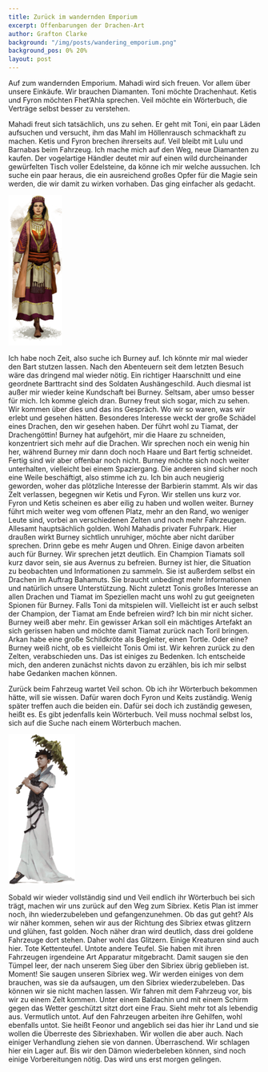 ```yaml
---
title: Zurück im wandernden Emporium
excerpt: Offenbarungen der Drachen-Art
author: Grafton Clarke
background: "/img/posts/wandering_emporium.png"
background_pos: 0% 20%
layout: post
---
```


Auf zum wandernden Emporium. Mahadi wird sich freuen. Vor
allem über unsere Einkäufe. Wir brauchen Diamanten. Toni möchte Drachenhaut.
Ketis und Fyron möchten Fhet’Ahla sprechen. Veil möchte ein Wörterbuch, die
Verträge selbst besser zu verstehen.

Mahadi freut sich tatsächlich, uns zu sehen. Er geht mit Toni, ein paar Läden
aufsuchen und versucht, ihm das Mahl im Höllenrausch schmackhaft zu machen.
Ketis und Fyron brechen ihrerseits auf. Veil bleibt mit Lulu und Barnabas beim
Fahrzeug. Ich mache mich auf den Weg, neue Diamanten zu kaufen. Der vogelartige
Händler deutet mir auf einen wild durcheinander gewürfelten Tisch voller
Edelsteine, da könne ich mir welche aussuchen. Ich suche ein paar heraus, die
ein ausreichend großes Opfer für die Magie sein werden, die wir damit zu wirken
vorhaben. Das ging einfacher als gedacht.

![Burney](/img/posts/burney.png)

Ich habe noch Zeit, also suche ich Burney auf. Ich könnte mir mal wieder den
Bart stutzen lassen. Nach den Abenteuern seit dem letzten Besuch wäre das
dringend mal wieder nötig. Ein richtiger Haarschnitt und eine geordnete
Barttracht sind des Soldaten Aushängeschild. Auch diesmal ist außer mir wieder
keine Kundschaft bei Burney. Seltsam, aber umso besser für mich. Ich komme
gleich dran. Burney freut sich sogar, mich zu sehen. Wir kommen über dies und
das ins Gespräch. Wo wir so waren, was wir erlebt und gesehen hätten.
Besonderes Interesse weckt der große Schädel eines Drachen, den wir gesehen
haben. Der führt wohl zu Tiamat, der Drachengöttin! Burney hat aufgehört, mir
die Haare zu schneiden, konzentriert sich mehr auf die Drachen. Wir sprechen
noch ein wenig hin her, während Burney mir dann doch noch Haare und Bart fertig
schneidet. Fertig sind wir aber offenbar noch nicht. Burney möchte sich noch
weiter unterhalten, vielleicht bei einem Spaziergang. Die anderen sind sicher
noch eine Weile beschäftigt, also stimme ich zu. Ich bin auch neugierig
geworden, woher das plötzliche Interesse der Barbierin stammt. Als wir das Zelt
verlassen, begegnen wir Ketis und Fyron. Wir stellen uns kurz vor. Fyron und
Ketis scheinen es aber eilig zu haben und wollen weiter. Burney führt mich
weiter weg vom offenen Platz, mehr an den Rand, wo weniger Leute sind, vorbei
an verschiedenen Zelten und noch mehr Fahrzeugen. Allesamt hauptsächlich
golden. Wohl Mahadis privater Fuhrpark. Hier draußen wirkt Burney sichtlich
unruhiger, möchte aber nicht darüber sprechen. Drinn gebe es mehr Augen und
Ohren. Einige davon arbeiten auch für Burney. Wir sprechen jetzt deutlich. Ein
Champion Tiamats soll kurz davor sein, sie aus Avernus zu befreien. Burney ist
hier, die Situation zu beobachten und Informationen zu sammeln. Sie ist
außerdem selbst ein Drachen im Auftrag Bahamuts. Sie braucht unbedingt mehr
Informationen und natürlich unsere Unterstützung. Nicht zuletzt Tonis großes
Interesse an allen Drachen und Tiamat im Speziellen macht uns wohl zu gut
geeigneten Spionen für Burney. Falls Toni da mitspielen will. Vielleicht ist er
auch selbst der Champion, der Tiamat am Ende befreien wird? Ich bin mir nicht
sicher. Burney weiß aber mehr. Ein gewisser Arkan soll ein mächtiges Artefakt
an sich gerissen haben und möchte damit Tiamat zurück nach Toril bringen. Arkan
habe eine große Schildkröte als Begleiter, einen Tortle. Oder eine? Burney weiß
nicht, ob es vielleicht Tonis Omi ist. Wir kehren zurück zu den Zelten,
verabschieden uns. Das ist einiges zu Bedenken. Ich entscheide mich, den
anderen zunächst nichts davon zu erzählen, bis ich mir selbst habe Gedanken
machen können.

Zurück beim Fahrzeug wartet Veil schon. Ob ich ihr Wörterbuch bekommen hätte,
will sie wissen. Dafür waren doch Fyron und Keits zuständig. Wenig später
treffen auch die beiden ein. Dafür sei doch ich zuständig gewesen, heißt es. Es
gibt jedenfalls kein Wörterbuch. Veil muss nochmal selbst los, sich auf die
Suche nach einem Wörterbuch machen.

![Feonor](/img/posts/feonor.png)

Sobald wir wieder vollständig sind und Veil endlich ihr Wörterbuch bei sich
trägt, machen wir uns zurück auf den Weg zum Sibriex. Ketis Plan ist immer noch,
ihn wiederzubeleben und gefangenzunehmen. Ob das gut geht? Als wir näher kommen,
sehen wir aus der Richtung des Sibriex etwas glitzern und glühen, fast golden.
Noch näher dran wird deutlich, dass drei goldene Fahrzeuge dort stehen. Daher
wohl das Glitzern. Einige Kreaturen sind auch hier. Tote Kettenteufel. Untote
andere Teufel. Sie haben mit ihren Fahrzeugen irgendeine Art Apparatur
mitgebracht. Damit saugen sie den Tümpel leer, der nach unserem Sieg über den
Sibriex übrig geblieben ist. Moment! Sie saugen unseren Sibriex weg. Wir werden
einiges von dem brauchen, was sie da aufsaugen, um den Sibriex wiederzubeleben.
Das können wir sie nicht machen lassen. Wir fahren mit dem Fahrzeug vor, bis wir
zu einem Zelt kommen. Unter einem Baldachin und mit einem Schirm gegen das
Wetter geschützt sitzt dort eine Frau. Sieht mehr tot als lebendig aus.
Vermutlich untot. Auf den Fahrzeugen arbeiten ihre Gehilfen, wohl ebenfalls
untot. Sie heißt Feonor und angeblich sei das hier ihr Land und sie wollen die
Überreste des Sibriexhaben. Wir wollen die aber auch. Nach einiger Verhandlung
ziehen sie von dannen. Überraschend. Wir schlagen hier ein Lager auf. Bis wir
den Dämon wiederbeleben können, sind noch einige Vorbereitungen nötig. Das wird
uns erst morgen gelingen.
